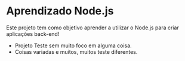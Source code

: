 # Aprendizado Node.js

Este projeto tem como objetivo aprender a utilizar o Node.js para criar aplicações back-end!
- Projeto Teste sem muito foco em alguma coisa.
- Coisas variadas e muitos, muitos teste diferentes.